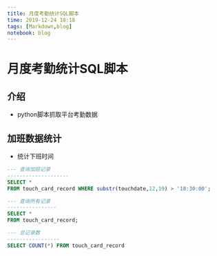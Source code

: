 ```yaml
---
title: 月度考勤统计SQL脚本
time: 2019-12-24 18:18
tags: [Markdown,blog]
notebook: blog
---
```


# 月度考勤统计SQL脚本

## 介绍

- python脚本抓取平台考勤数据

## 加班数据统计

- 统计下班时间
```sql
--- 查询加班记录
--------------------
SELECT *
FROM touch_card_record WHERE substr(touchdate,12,19) > '18:30:00';

--- 查询所有记录
----------------
SELECT *
FROM touch_card_record;

--- 总记录数
-----------------
SELECT COUNT(*) FROM touch_card_record
```
